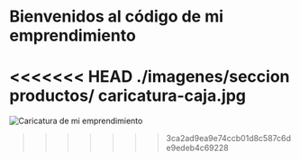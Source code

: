 <h1>Bienvenidos al código de mi emprendimiento</h1>

<<<<<<< HEAD
<img>./imagenes/seccion productos/ caricatura-caja.jpg</img>
=======
![Caricatura de mi emprendimiento](https://user-images.githubusercontent.com/116128420/198573634-9b360752-f37f-4f98-a313-f8b2705fec6e.jpg)
>>>>>>> 3ca2ad9ea9e74ccb01d8c587c6de9edeb4c69228
